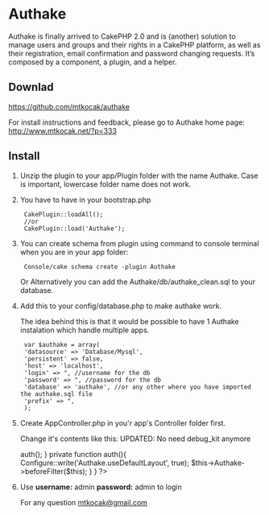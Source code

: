 Authake
============

Authake is finally arrived to CakePHP 2.0 and is (another) solution to manage users and groups and their rights in a CakePHP platform, as well as their registration, email confirmation and password changing requests. It’s composed by a component, a plugin, and a helper.

Downlad
--------------

https://github.com/mtkocak/authake

For install instructions and feedback, please go to Authake home page: http://www.mtkocak.net/?p=333

Install
----------

1. Unzip the plugin to your app/Plugin folder with the name Authake. Case is important, lowercase folder name does not work.

2. You have to have in your bootstrap.php

        CakePlugin::loadAll();
        //or
        CakePlugin::load('Authake');

3. You can create schema from plugin using command to console terminal when you are in your app folder: 

        Console/cake schema create -plugin Authake

    Or Alternatively you can add the Authake/db/authake_clean.sql to your database.

4. Add this to your config/database.php to make authake work.

    The idea behind this is that it would be possible to have 1 Authake instalation which handle multiple apps.

        var $authake = array(
        'datasource' => 'Database/Mysql',
        'persistent' => false,
        'host' => 'localhost',
        'login' => ", //username for the db
        'password' => ", //password for the db
        'database' => 'authake', //or any other where you have imported the authake.sql file
        'prefix' => ",
        );

5. Create AppController.php in you'r app's Controller folder first.

    Change it's contents like this: UPDATED: No need debug_kit anymore

    <?php

        class AppController extends Controller {
        	var $helpers = array('Form', 'Time', 'Html', 'Session', 'Js', 'Authake.Authake');
        	var $components = array('Session','RequestHandler', 'Authake.Authake');
        	var $counter = 0;
        	function beforeFilter(){
        		$this->auth();
        	}
        	private function auth(){
        		Configure::write('Authake.useDefaultLayout', true);
        		$this->Authake->beforeFilter($this);
        	}

        }
        ?>

6. Use **username:** admin **password:** admin to login

    For any question mtkocak@gmail.com
